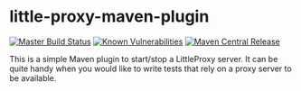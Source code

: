 
# little-proxy-maven-plugin

[![Master Build Status][build-badge]][build-link]
[![Known Vulnerabilities][vulnerabilities-badge]][vulnerabilities-link]
[![Maven Central Release][release-badge]][release-link]

[build-link]: https://jenkins.carlspring.org/blue/organizations/jenkins/opensource%2Flittle-proxy-maven-plugin/activity?branch=master
[build-badge]: https://jenkins.carlspring.org/buildStatus/icon?job=opensource/little-proxy-maven-plugin/master
[vulnerabilities-link]: https://snyk.io/test/github/carlspring/little-proxy-maven-plugin/
[vulnerabilities-badge]: https://snyk.io/test/github/carlspring/little-proxy-maven-plugin/badge.svg
[release-link]: http://repo2.maven.org/maven2/org/carlspring/maven/little-proxy-maven-plugin/
[release-badge]: https://img.shields.io/maven-central/v/org.carlspring.maven/little-proxy-maven-plugin.svg



This is a simple Maven plugin to start/stop a LittleProxy server. It can be quite handy when you would like to write tests that rely on a proxy server to be available.

